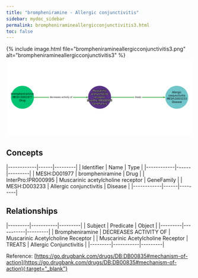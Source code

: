 ```yaml
---
title: "brompheniramine - Allergic conjunctivitis"
sidebar: mydoc_sidebar
permalink: brompheniramineallergicconjunctivitis3.html
toc: false 
---
```


{% include image.html file="brompheniramineallergicconjunctivitis3.png" alt="brompheniramineallergicconjunctivitis3" %}![Path Visualization](/images/brompheniramineallergicconjunctivitis3.png)

## Concepts

|------------|------|---------|
| Identifier | Name | Type    |
|------------|------|---------|
| MESH:D001977 | brompheniramine | Drug |
| InterPro:IPR000995 | Muscarinic acetylcholine receptor | GeneFamily |
| MESH:D003233 | Allergic conjunctivitis | Disease |
|------------|------|---------|

## Relationships

|---------|-----------|---------|
| Subject | Predicate | Object  |
|---------|-----------|---------|
| Brompheniramine | DECREASES ACTIVITY OF | Muscarinic Acetylcholine Receptor |
| Muscarinic Acetylcholine Receptor | TREATS | Allergic Conjunctivitis |
|---------|-----------|---------|

Reference: [https://go.drugbank.com/drugs/DB:DB00835#mechanism-of-action](https://go.drugbank.com/drugs/DB:DB00835#mechanism-of-action){:target="_blank"}
